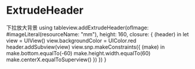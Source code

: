 # ExtrudeHeader
下拉放大背景
using
       tableview.addExtrudeHeader(ofImage: #imageLiteral(resourceName: "mm"), height: 160, closure: { (header) in
            let view = UIView()
            view.backgroundColor = UIColor.red
            header.addSubview(view)
            view.snp.makeConstraints({ (make) in
                make.bottom.equalTo(-60)
                make.height.width.equalTo(60)
                make.centerX.equalToSuperview()
            })
        })
    }
